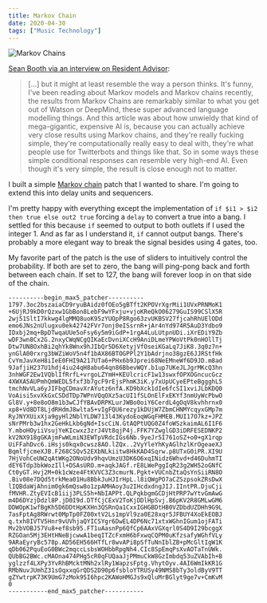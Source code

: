 ```yaml
---
title: Markov Chain
date: 2020-04-30
tags: ["Music Technology"]
---
```


![Markov Chains](/images/markov-chains.png)

[Sean Booth via an interview on Resident Advisor](https://www.residentadvisor.net/features/2756):

> [...] but it might at least resemble the way a person thinks. It's funny, I've been reading about Markov models and Markov chains recently, the results from Markov Chains are remarkably similar to what you get out of Watson or DeepMind, these super advanced language modelling things. And this article was about how unwieldy that kind of mega-gigantic, expensive AI is, because you can actually achieve very close results using Markov chains, and they're really fucking simple, they're computationally really easy to deal with, they're what people use for Twitterbots and things like that. So in some ways these simple conditional responses can resemble very high-end AI. Even though it's very simple, the result is close enough not to matter.

I built a simple [Markov chain](https://en.wikipedia.org/wiki/Markov_chain) patch that I wanted to share. I'm going to extend this into delay units and sequencers.

I'm pretty happy with everything except the implementation of `if $i1 > $i2 then true else out2 true` forcing a `delay` to convert a true into a bang. I settled for this because `if` seemed to output to both outlets if I used the integer 1. And as far as I understand it, `if` cannot output bangs. There's probably a more elegant way to break the signal besides using 4 gates, too.

My favorite part of the patch is the use of sliders to intuitively control the probability. If both are set to zero, the bang will ping-pong back and forth between each chain. If set to 127, the bang will forever loop in on that side of the chain.

```max
----------begin_max5_patcher----------
1797.3oc2bszaiaCD9ryuBAidz0fOEo5gBTft2KPOVrXgrMii1UVxPRNMoK1
+6UjRJ9kD0rQzxw1GbBon8LebF9wYFxju+vjoKReQkO06279GuIS99CSlX5R
2wj51SltI7kkwg4lgMMQ8uoK95zYUOpP8Rgo63zvUKBSV27fjcahRhUElODd
emo6JNs2nUlugxu0ek42742FVr7onj0eISsrnR+jAr4nYd974R5AuD3Ydbo9
IDxbj2mq+BpDTwqaUUe5oFsy6y5m9iGdP+1rgA4LuLUtpnUDi.iXrEDiY9Zb
wDF3wn8Cx2G.2nxyCWqNCgQIKaEcDvniXCcH9AniDLmeYPWoVtPk0nHOllTj
Dtw7UN8OxhBi2qhYk8Wnx9hJIbQr5D6XetyjVfOseiKGaLq7JiK8.3q0z7n+
ynGlA00rxrg3bWZiWoV5n4f1bAX86BTOGPPl2Y1bAdrjno38gzE6JJRStfHk
CvYmJavXeH8iIeE0FHI9A217UTa6+PHx6b9Jprei68NeEMneWf6D9JD.m8ad
9JafjiH237U1hdj4iu24qH8abu64qn86BbevWQY.b1up7UKeJLJgrMKcQ3hn
3nhWGF2Ew1VQblIfRrfL+vrgoLZYmH+KEUlcricF1w13swxfOPXOGncucGcz
4XWXA5AUPmhQmWEDL5fxf3b7gcF9rEjsPhmK3iK.y7xUpUCyeEPteBggghL5
tmchNvVLa6yJIFbgCDmavXrAYutz6nfA.KD9bXck1dIe6fcSI1xviJLbKDQ0
VoAisi5xvXkGxCSDdTDp7WPnVQqOXz5acUI1fSLOnElFxEKYf3nmUyWcPbwO
Gl8V.y+8e8oO8m1b3wCJfYBAvDRPKLurJWBo0oiY6CerdL4gOqV8kvhhrnx0
xp8+Vd8DT8LjdRHdmJ8wlta5+vIgFQU6rezy1kDUjW7ZbmCHNMYcqyxGMp7m
RyJNYXUixXja9gyHl2NblYLDW713l43KydoEoqWGqFHMEB.MUI17O7kz+JPZ
sNrPMrb3w1hx2GeHkLkb6gNd+IscCiN.GtAQPtUQG0Z4foWSzkaimAL6I1F6
Y.mboHOyiiVsujYeKIcwxz3zrJ4Vt8qjP4j.FFK7YZwglGD3iDRFESEDNKP2
kV2NX918gGKAjmFwWLmiN3EWTpVRdcIGs6Nb.9yeJr5I761oSZ+o0+gX1rqp
UiFFahDvc6.iHsjs0kqx0cwsz8AO.lZQx..2VyYleYhKyAGlhzlKrOgeaeXJ
BqmlfjcmeXJB.F268CSQv52EXbNLkiitw8HkKAD4Sqrw.p8UTxG0iPR.XI9U
7HjVohCeUW2qAtWKg2ONoUdv9hqvUmzU3DK6O6xqINidz6Whvd+d46DuhmTI
dEY6Tdp3bkWozIll+DSAsURO.m+aqkJAGf.rE8LWePggIqR23g2WH52oGNfC
Ct0yGT.Hvj2M+0k1cWze4FtKVVC3Z3cmurN.Pgkt+VUCnbZtaQsYnSiiRN8O
.Biv08e7DQd5trkMea01Hu8BbkJuHJIrHpL.l8iQWgPO7aCZSzpsokZRsDwX
lIQBdaWjAhnim0gk6mQsw8o1zpAMHAoy3u2IHcdxdngJIJ.IIntPR.DjuCji
fMVHR.ZtyEVIcB1iij3PLS5h+NbIAPPt.QLPqkbgmGCDjHtPRP7wYtvGmAwG
m4D6DYzjDdzl8P.jD0I9d.DTfCjCExV2ToKjDDlHpSvj.B6pKV2R8GMLwGM6
DDWOpK1wfBgKh5D6DDtHpKXHn3QSRnQa1CxxIGHGBDtHB0VZDbdUZDHh9G9L
7asFptAg8RWrwt0MpTp0FZ00xtV2Ls1mpVl9za0E28xqr5JFBUY4XoEkEOBJ
q.txh8IVTV5Hnr9vUVhjaQYICSYgr6DwEL4DP6Nc71xtxWGhnIGum1ojFATi
Mv2bVOBJ57Vu8+ef8sb95.FT1uAasnPp6QfCp6AAxVGXqrl0S4D9I29bcggX
RZGOan5Mj3EHtHNeBjcwwA1beqITZcFxmH6bFxwqCQPM0uKfzsafyWGhfVLy
9ARaEyryBc578p.AD56EH566HTfLr8wvAPi8pSfTuNnIblZB+pMcGltIgW1K
qDb062PquEoG0BWc2mqccLsbsWOHbbRpgNh4.CIc8SpEmqPsXvAOTaTnUWk.
QUbBG2BWc.cMAOna474PHg5cR0qFUQaaJjPMmuCkW8GzImbdq53uZVAbIh+B
yglzzf4LXPy3YvRhBMcktMNh2xlRy1WapzsFptg.VhytOyv.4AI6WmIkKR1G
RMbNuvJUmhZ31sOqxxqGrQDS2D90p6fsbloYTRUSy49NMS8bTy3oldByV9TT
gZYwtrpK73K9UmG7zMok95I6hpc2KAWoHMGJs9xQluMrBGlyt9ge7v+CmKvM
0
-----------end_max5_patcher-----------
```
